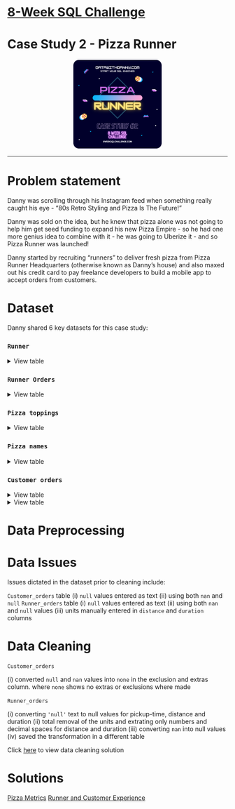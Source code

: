 # [8-Week SQL Challenge](https://github.com/nzehh/8-Weeks-SQL-Challenge)

# Case Study 2 - Pizza Runner
<p align="center">
<img src="https://github.com/nzehh/8-Weeks-SQL-Challenge/blob/main/IMG/org-2.png" width=40% height=40%>


---

# Problem statement
Danny was scrolling through his Instagram feed when something really caught his eye - “80s Retro Styling and Pizza Is The Future!”

Danny was sold on the idea, but he knew that pizza alone was not going to help him get seed funding to expand his new Pizza Empire - so he had one more genius idea to combine with it - he was going to Uberize it - and so Pizza Runner was launched!

Danny started by recruiting “runners” to deliver fresh pizza from Pizza Runner Headquarters (otherwise known as Danny’s house) and also maxed out his credit card to pay freelance developers to build a mobile app to accept orders from customers.

# Dataset
 Danny shared 6 key datasets for this case study:

 ### **```Runner```**

 <details>
   <summary>
     View table
   </summary>
   This Runner table captures all ***runner_id*** and ***registration_date*** information of delivery runners

| runner_id   | registration_date |
|-------------|-------------------|
| 1           | 2021-01-01        |
| 2           | 2021-01-03        |
| 3           | 2021-01-08        |
| 4           | 2021-01-15        |
|             |                   |

 </details>

### **```Runner Orders```**

 <details>
   <summary>
     View table
   </summary>
   The Runner_orders table contains the ***order_id*** of delivery made by each ***runner_id***, the ***pickup_time***,***duration*** and ***distance*** covered
   
|  order_id  | runner_id | pickup_time         | distance | duration | cancellation            |
|------------|-----------|---------------------|----------|----------|-------------------------|
| 1          | 1         | 2020-01-01 18:15:34 | 20       | 32       |                         |
| 2          | 1         | 2020-01-01 19:10:54 | 20       | 27       |                         |
| 3          | 1         | 2020-01-03 00:12:37 | 13.4     | 20       |                         |
| 4          | 2         | 2020-01-04 13:53:03 | 23.4     | 40       |                         |
| 5          | 3         | 2020-01-08 21:10:57 | 10       | 15       |                         |
| 6          | 3         |                     |          |          | Restaurant Cancellation |
| 7          | 2         | 2020-01-08 21:30:45 | 25       | 25       |                         |
| 8          | 2         | 2020-01-10 00:15:02 | 23.4     | 15       |                         |
| 9          | 2         |                     |          |          | Customer Cancellation   |
| 10         | 1         | 2020-01-11 18:50:20 | 10       | 10       |                         |

 </details>

### **```Pizza toppings```**

<details>
  <summary>
    View table
  </summary>
|  topping_id  | topping_name |
|--------------|--------------|
| 1            | Bacon        |
| 2            | BBQ Sauce    |
| 3            | Beef         |
| 4            | Cheese       |
| 5            | Chicken      |
| 6            | Mushrooms    |
| 7            | Onions       |
| 8            | Pepperoni    |
| 9            | Peppers      |
| 10           | Salami       |
| 11           | Tomatoes     |
| 12           | Tomato Sauce |

</details>

### **```Pizza names```**

<details>
  <summary>
    View table
  </summary>
  
| pizza_id   | pizza_name |
|------------|------------|
| 1          | Meatlovers |
| 2          | Vegetarian |
</details>


### **```Customer orders```**

<details>
  <summary>
    View table
  </summary>
|            |             |          |            |        |                     |
|------------|-------------|----------|------------|--------|---------------------|
| # order_id | customer_id | pizza_id | exclusions | extras | order_time          |                    
| 1          | 101         | 1        | None       | None   | 2020-01-01 18:05:02 |                     
| 2          | 101         | 1        | None       | None   | 2020-01-01 19:00:52 |                     
| 3          | 102         | 1        | None       | None   | 2020-01-02 23:51:23 |                    
| 3          | 102         | 2        | None       | None   | 2020-01-02 23:51:23 |                     
| 4          | 103         | 1        | 4          | None   | 2020-01-04 13:23:46 |                     
| 4          | 103         | 1        | 4          | None   | 2020-01-04 13:23:46 |                    
| 4          | 103         | 2        | 4          | None   | 2020-01-04 13:23:46 |                     
| 5          | 104         | 1        | None       | 1      | 2020-01-08 21:00:29 |                     
| 6          | 101         | 2        | None       | None   | 2020-01-08 21:03:13 |                    
| 7          | 105         | 2        | None       | 1      | 2020-01-08 21:20:29 |                    
| 8          | 102         | 1        | None       | None   | 2020-01-09 23:54:33 |                   
| 9          | 103         | 1        | 4          | 1,5    | 2020-01-10 11:22:59 |                     
| 10         | 104         | 1        | None       | None   | 2020-01-11 18:34:49 |                  
| 10         | 104         | 1        | 2,6        | 1,4    | 2020-01-11 18:34:49 |

</details>

<details>
  <summary>
    View table 
  </summary>

| # pizza_id | toppings |   |   |   |    |    |   |    |
|------------|----------|---|---|---|----|----|---|----|
| 1          | 1        | 2 | 3 | 4 | 5  | 6  | 8 | 10 |
| 2          | 4        | 6 | 7 | 9 | 11 | 12 |   |    |

</details>

# Data Preprocessing

# Data Issues

 Issues dictated in the dataset prior to cleaning include:

 ```Customer_orders``` table
      (i) ```null``` values entered as text
      (ii) using both ``nan`` and ```null```
```Runner_orders``` table
      (i) ```null``` values entered as text
      (ii) using both ```nan``` and ```null``` values 
      (iii) units manually entered in ```distance``` and ```duration``` columns

# Data Cleaning

```Customer_orders```

   (i) converted ```null``` and ```nan``` values into ```none``` in the exclusion and extras column.
      where ```none``` shows no extras or exclusions where made 
      
```Runner_orders```

   (i) converting ```'null'``` text to null values for pickup-time, distance and duration
   (ii) total removal of the units and extrating only numbers and decimal spaces for distance and duration
   (iii) converting ```nan``` into null values
   (iv) saved the transformation in a different table

   Click [here](https://github.com/nzehh/8-Weeks-SQL-Challenge/blob/main/CASE%202-%20PIZZA%20RUNNER/Case%202%20data%20cleaning.sql) to view data cleaning solution

# Solutions
[Pizza Metrics](https://github.com/nzehh/8-Weeks-SQL-Challenge/blob/main/CASE%202-%20PIZZA%20RUNNER/Pizza%20Metric.sql)
[Runner and Customer Experience]()

